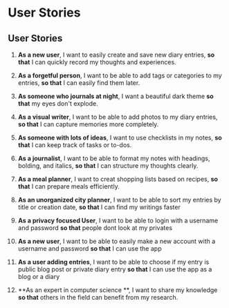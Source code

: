 # User Stories

## User Stories

1. **As a new user**, I want to easily create and save new diary entries, **so that** I can quickly record my thoughts and experiences.

2. **As a forgetful person**, I want to be able to add tags or categories to my entries, **so that** I can easily find them later.

3. **As someone who journals at night**, I want a beautiful dark theme **so that** my eyes don't explode.

4. **As a visual writer**, I want to be able to add photos to my diary entries, **so that** I can capture memories more completely.

5. **As someone with lots of ideas**, I want to use checklists in my notes, **so that** I can keep track of tasks or to-dos.

6. **As a journalist**, I want to be able to format my notes with headings, bolding, and italics, **so that** I can structure my thoughts clearly.

7. **As a meal planner**, I want to creat shopping lists based on recipes, **so that** I can prepare meals efficiently.

8. **As an unorganized city planner**, I want to be able to sort my entries by title or creation date, **so that** I can find my writings faster

9. **As a privacy focused User**, I want to be able to login with a username and password **so that** people dont look at my privates

10. **As a new user**, I want to be able to easily make a new account with a username and password **so that** I can use the app

11. **As a user adding entries**, I want to be able to choose if my entry is public blog post or private diary entry **so that** I can use the app as a blog or a diary

12. **As an expert in computer science **, I want to share my knowledge **so that** others in the field can benefit from my research. 

